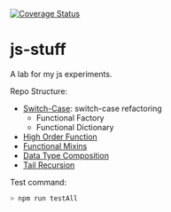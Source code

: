 [![Coverage Status](https://coveralls.io/repos/github/giodiblasi/js-stuff/badge.svg?branch=master)](https://coveralls.io/github/giodiblasi/js-stuff?branch=master)
# js-stuff

A lab for my js experiments.

Repo Structure:
+ [Switch-Case](https://github.com/giodiblasi/js-stuff/tree/master/switch-case): switch-case refactoring
    + Functional Factory
    + Functional Dictionary 
+ [High Order Function](https://github.com/giodiblasi/js-stuff/tree/master/highOrderFunction)
+ [Functional Mixins](https://github.com/giodiblasi/js-stuff/tree/master/mixinInheritance)
+ [Data Type Composition](https://github.com/giodiblasi/js-stuff/tree/master/waterBucket)
+ [Tail Recursion](https://github.com/giodiblasi/js-stuff/tree/master/tailRecursion)

Test command:
```javascript
> npm run testAll
```
